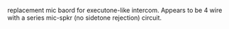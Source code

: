 replacement mic baord for executone-like intercom.  Appears to be 4 wire with a series mic-spkr (no sidetone rejection) circuit.
